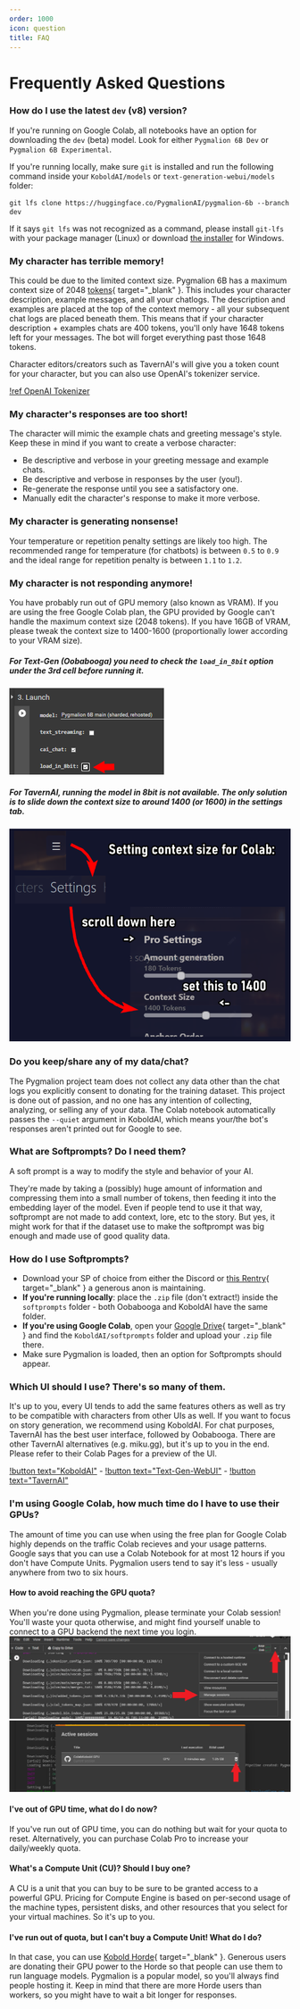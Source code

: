 ```yaml
---
order: 1000
icon: question
title: FAQ
---
```


# Frequently Asked Questions

### How do I use the latest `dev` (v8) version?

If you're running on Google Colab, all notebooks have an option for downloading the `dev` (beta) model. Look for either `Pygmalion 6B Dev` or `Pygmalion 6B Experimental`. 

If you're running locally, make sure `git` is installed and run the following command inside your `KoboldAI/models` or `text-generation-webui/models` folder:
```
git lfs clone https://huggingface.co/PygmalionAI/pygmalion-6b --branch dev
```
If it says `git lfs` was not recognized as a command, please install `git-lfs` with your package manager (Linux) or download [the installer](https://git-lfs.com/) for Windows.

### My character has terrible memory!
This could be due to the limited context size. Pygmalion 6B has a maximum context size of 2048 [tokens](https://en.wikipedia.org/wiki/Lexical_analysis#Tokenization){ target="_blank" }. This includes your character description, example messages, and all your chatlogs. The description and examples are placed at the top of the context memory - all your subsequent chat logs are placed beneath them. This means that if your character description + examples chats are 400 tokens, you'll only have 1648 tokens left for your messages. The bot will forget everything past those 1648 tokens.

Character editors/creators such as TavernAI's will give you a token count for your character, but you can also use OpenAI's tokenizer service.

[!ref OpenAI Tokenizer](https://platform.openai.com/tokenizer)

### My character's responses are too short!
The character will mimic the example chats and greeting message's style. Keep these in mind if you want to create a verbose character:
- Be descriptive and verbose in your greeting message and example chats.
- Be descriptive and verbose in responses by the user (you!).
- Re-generate the response until you see a satisfactory one.
- Manually edit the character's response to make it more verbose.

### My character is generating nonsense!
Your temperature or repetition penalty settings are likely too high. The recommended range for temperature (for chatbots) is between `0.5` to `0.9` and the ideal range for repetition penalty is between `1.1` to `1.2`.

### My character is not responding anymore!
You have probably run out of GPU memory (also known as VRAM).
If you are using the free Google Colab plan, the GPU provided by Google can't handle the maximum context size (2048 tokens). If you have 16GB of VRAM, please tweak the context size to 1400-1600 (proportionally lower according to your VRAM size).
##### For Text-Gen (Oobabooga) you need to check the `load_in_8bit` option under the 3rd cell before running it.

![](/static/oobactx.png)

##### For TavernAI, running the model in 8bit is not available. The only solution is to slide down the context size to around 1400 (or 1600) in the settings tab.

![](/static/tavernctx.png)

### Do you keep/share any of my data/chat?
The Pygmalion project team does not collect any data other than the chat logs you explicitly consent to donating for the training dataset.
This project is done out of passion, and no one has any intention of collecting, analyzing, or selling any of your data. The Colab notebook automatically passes the `--quiet` argument in KoboldAI, which means your/the bot's responses aren't printed out for Google to see. 

### What are Softprompts? Do I need them?
A soft prompt is a way to modify the style and behavior of your AI. 

They're made by taking a (possibly) huge amount of information and compressing them into a small number of tokens, then feeding it into the embedding layer of the model.
Even if people tend to use it that way, softprompt are not made to add context, lore, etc to the story. But yes, it might work for that if the dataset use to make the softprompt was big enough and made use of good quality data.

### How do I use Softprompts?
- Download your SP of choice from either the Discord or [this Rentry](https://rentry.org/pygsoft){ target="_blank" } a generous anon is maintaining.
- **If you're running locally**: place the `.zip` file (don't extract!) inside the `softprompts` folder - both Oobabooga and KoboldAI have the same folder.
- **If you're using Google Colab**, open your [Google Drive](https://drive.google.com){ target="_blank" } and find the `KoboldAI/softprompts` folder and upload your `.zip` file there.
- Make sure Pygmalion is loaded, then an option for Softprompts should appear.

### Which UI should I use? There's so many of them.
It's up to you, every UI tends to add the same features others as well as try to be compatible with characters from other UIs as well.
If you want to focus on story generation, we recommend using KoboldAI. For chat purposes, TavernAI has the best user interface, followed by Oobabooga. There are other TavernAI alternatives (e.g. miku.gg), but it's up to you in the end. Please refer to their Colab Pages for a preview of the UI.

[!button text="KoboldAI"](http://127.0.0.1:5005/google-colab/kobold) - 
[!button text="Text-Gen-WebUI"](http://127.0.0.1:5005//google-colab/oobabooga) - 
[!button text="TavernAI"](http://127.0.0.1:5005//google-colab/tavern)

### I'm using Google Colab, how much time do I have to use their GPUs?
The amount of time you can use when using the free plan for Google Colab highly depends on the traffic Colab recieves and your usage patterns.
Google says that you can use a Colab Notebook for at most 12 hours if you don't have Compute Units. Pygmalion users tend to say it's less - usually anywhere from two to six hours.

#### How to avoid reaching the GPU quota?
When you're done using Pygmalion, please terminate your Colab session! You'll waste your quota otherwise, and might find yourself unable to connect to a GPU backend the next time you login.
![](/static/cloud1.png)
![](/static/cloud2.png)



#### I've out of GPU time, what do I do now?
If you've run out of GPU time, you can do nothing but wait for your quota to reset. Alternatively, you can purchase Colab Pro to increase your daily/weekly quota.


#### What's a Compute Unit (CU)? Should I buy one?
A CU is a unit that you can buy to be sure to be granted access to a powerful GPU.
Pricing for Compute Engine is based on per-second usage of the machine types, persistent disks, and other resources that you select for your virtual machines.
So it's up to you.

#### I've run out of quota, but I can't buy a Compute Unit! What do I do?
In that case, you can use [Kobold Horde](https://lite.koboldai.net){ target="_blank" }. Generous users are donating their GPU power to the Horde so that people can use them to run language models. Pygmalion is a popular model, so you'll always find people hosting it. Keep in mind that there are more Horde users than workers, so you might have to wait a bit longer for responses.

